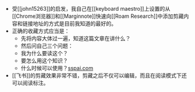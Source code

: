 - 受[[john15263]]的启发，我自己在[[keyboard maestro]]上设置的从[[Chrome浏览器]]和[[Marginnote]]快速向[[Roam Research]]中添加剪藏内容和链接地址的方式是目前我知道的最好的。
-  正确的收藏方式应当是：
    - 先将内容大体过一遍，知道这篇文章在讲什么？
    - 然后问自己三个问题：
    - 我为什么要读这个？
    - 要怎么用这个知识？
    - 什么时候可以使用？[sspai.com](https://sspai.com/post/69922)
- [[飞书]]的剪藏效果非常不错，剪藏之后不仅可以编辑，而且在阅读模式下还可以阅读标注。
